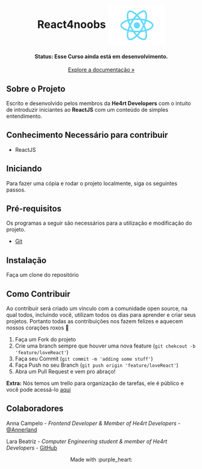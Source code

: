 <h1 align="center">
  React4noobs
<img align="center" src="/assets/logo.png" alt="" width="30%">
<h4 align="center"><strong>Status:</strong> Esse Curso ainda está em desenvolvimento.</h4>
<p align="center"><a href='https://github.com/he4rt/react4noobs/tree/master/docs'>Explore a documentação »</a></p>

</h1>

## Sobre o Projeto

Escrito e desenvolvido pelos membros da **He4rt Developers** com o intuito de introduzir iniciantes ao **ReactJS** com um conteúdo de simples entendimento.

## Conhecimento Necessário para contribuir

- ReactJS

## Iniciando

Para fazer uma cópia e rodar o projeto localmente, siga os seguintes passos.

## Pré-requisitos

Os programas a seguir são necessários para a utilização e modificação do projeto.

- [Git](https://git-scm.com/)

## Instalação

Faça um clone do repositório

## Como Contribuir

Ao contribuir será criado um vínculo com a comunidade open source, na qual todos, incluindo você, utilizam todos os dias para aprender e criar seus projetos. Portanto todas as contribuições nos fazem felizes e aquecem nossos corações roxos :purple_heart:

1. Faça um Fork do projeto
2. Crie uma branch sempre que houver uma nova feature (```git chekcout -b 'feature/loveReact'```)
3. Faça seu Commit (```git commit -m 'adding some stuff'```)
4. Faça Push no seu Branch (```git push origin 'feature/loveReact'```)
5. Abra um Pull Request e vem pro abraço!

**Extra:** Nós temos um trello para organização de tarefas, ele é público e você pode acessá-lo [aqui](https://trello.com/b/20RhvhAB/react4noobs)

## Colaboradores

Anna Campelo - *Frontend Developer & Member of He4rt Developers* - [@Annerland](https://twitter.com/Annerland)

Lara Beatriz - *Computer Engineering student & member of He4rt Developers* - [GitHub](https://github.com/larabeatrizms)

<p align="center">Made with :purple_heart:</p>
